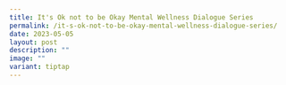 ```yaml
---
title: It's Ok not to be Okay Mental Wellness Dialogue Series
permalink: /it-s-ok-not-to-be-okay-mental-wellness-dialogue-series/
date: 2023-05-05
layout: post
description: ""
image: ""
variant: tiptap
---
```

